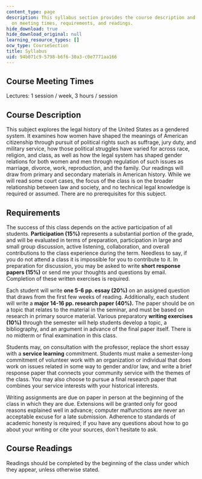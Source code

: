 ```yaml
---
content_type: page
description: This syllabus section provides the course description and information
  on meeting times, requirements, and readings.
hide_download: true
hide_download_original: null
learning_resource_types: []
ocw_type: CourseSection
title: Syllabus
uid: 94b071c9-5798-b6f6-30a3-c0e7771aa166
---
```


Course Meeting Times
--------------------

Lectures: 1 session / week, 3 hours / session

Course Description
------------------

This subject explores the legal history of the United States as a gendered system. It examines how women have shaped the meanings of American citizenship through pursuit of political rights such as suffrage, jury duty, and military service, how those political struggles have varied for across race, religion, and class, as well as how the legal system has shaped gender relations for both women and men through regulation of such issues as marriage, divorce, work, reproduction, and the family. Our readings will draw from primary and secondary materials in American history. While we will read some court cases, the focus of the class is on the broader relationship between law and society, and no technical legal knowledge is required or assumed. There are no prerequisites for this subject.

Requirements
------------

The success of this class depends on the active participation of all students. **Participation (15%)** represents a substantial portion of the grade, and will be evaluated in terms of preparation, participation in large and small group discussion, active listening, collaboration, and overall contributions to the class experience during the term. Needless to say, if you do not attend a class it is impossible for you to contribute to it. In preparation for discussion, you may be asked to write **short response papers (15%)** or send me your thoughts and questions by email. Completion of these written exercises is required.

Each student will write **one 5-6 pp. essay (20%)** on an assigned question that draws from the first few weeks of reading. Additionally, each student will write a **major 14-16 pp. research paper (40%).** The paper should be on a topic that relates to the material in the seminar, and must be based on research in primary source material. Various preparatory **writing exercises (10%)** through the semester will help students develop a topic, a bibliography, and an argument in advance of the final paper itself. There is no midterm or final examination in this class.

Students may, on consultation with the professor, replace the short essay with a **service learning** commitment. Students must make a semester-long commitment of volunteer work with an organization or individual that does work on issues related in some way to gender and/or law, and write a brief response paper that connects your community service with the themes of the class. You may also choose to pursue a final research paper that combines your service interests with your historical interests.

Writing assignments are due on paper in person at the beginning of the class in which they are due. Extensions will be granted only for good reasons explained well in advance; computer malfunctions are never an acceptable excuse for a late submission. Adherence to standards of academic honesty is required; if you have any questions about how to go about your writing or cite your sources, don't hesitate to ask.

Course Readings
---------------

Readings should be completed by the beginning of the class under which they appear, unless otherwise stated.